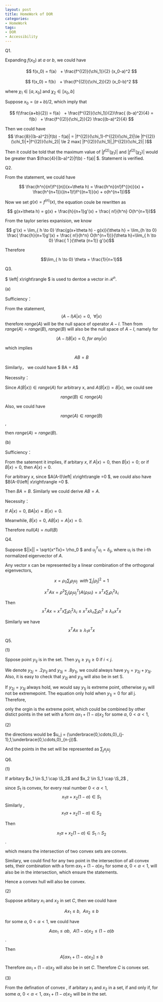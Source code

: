 ```yaml
---
layout: post
title: HomeWork of DOR
categories:
- HomeWork
tags:
- DOR
- Accessibility
---
```



Q1.

Expanding  $f(x_0)$ at $a$ or $b$, we could have 

$$ f(x_0) = f(a） +  \frac{f^{(2)}(\chi_1)}{2} (x_0-a)^2 $$

$$ f(x_0) = f(b） +  \frac{f^{(2)}(\chi_2)}{2} (x_0-b)^2 $$

where $\chi_1 \in [a,x_0]$ and $\chi_2 \in [x_0,b]$

Suppose $x_0 = (a+b)/2$, which imply that 

$$ f(\frac{a+b}{2}) =  f(a） +  \frac{f^{(2)}(\chi_1)}{2}\frac{ (b-a)^2}{4} =  f(b） +  \frac{f^{(2)}(\chi_2)}{2} \frac{(b-a)^2}{4} $$


Then we could have $$  \frac{8}{(b-a)^2}|f(b) - f(a)| = |f^{(2)}(\chi_1)-f^{(2)}(\chi_2)|\le |f^{(2)}(\chi_1)|+|f^{(2)}(\chi_2)| \le 2 max( |f^{(2)}(\chi_1)|,|f^{(2)}(\chi_2)| )$$


Then it could be told that the maximum value of  $|f^{(2)}(\chi_1)|$ and $|f^{(2)}(\chi_2)|$ would be greater than $\frac{4}{(b-a)^2}|f(b) - f(a)| $. Statement is verified.



Q2.

From the statement, we could have 

$$ \frac{h^n}{n!}f^{(n)}(x+\theta h) = \frac{h^n}{n!}f^{(n)}(x) + \frac{h^{n+1}}{(n+1)!}f^{(n+1)}(x) + o(h^{n+1})$$

Now we set $g(x) = f^{(n)}(x)$, the equation coule be rewritten as 

$$ g(x+\theta h) = g(x) + \frac{h}{n+1}g'(x) + \frac{ n!}{h^n} O(h^{n+1})$$

From the taylor series expanision, we know 

$$ g'(x) = \lim_{ h \to 0} \frac{g(x+\theta h) - g(x)}{\theta h} = \lim_{h \to 0} \frac{ \frac{h}{n+1}g'(x) + \frac{ n!}{h^n} O(h^{n+1})}{\theta h}=\lim_{ h \to 0} \frac{ 1 }{\theta (n+1)} g'(x)$$

Therefore 

$$\lim_{ h \to 0} \theta = \frac{1}{n+1}$$

Q3.

$ \left| x\right\rangle $ is used to dentoe a vector in $\mathcal{R}^n$. 

(a)

Sufficiency：


 From the statement,
 $$  (A-I)A\left| x\right\rangle = 0,\ \ \forall \left| x\right\rangle$$
 therefore $range(A)$ will be the null space of operator $A-I$. Then from $range(A) = range(B)$,  $range(B)$ will also be the null space of $A-I$, namely for 
 
 $$(A-I) B \left| x\right\rangle = 0 ,\ for \ any  \left| x\right\rangle$$

which implies

$$ AB = B$$

Similarly， we could have $ BA = A$

Necessity：

Since $A (B\left| x\right\rangle) \in range(A)$ for arbitrary x,  and $A (B\left| x\right\rangle) = B \left| x\right\rangle$, we could see 

$$range (B) \in range(A)$$

Also, we could have 

$$range (A) \in range(B)$$,

then $range(A) = range(B)$.

(b) 

Sufficiency：

From the satement it implies, if arbitary $x$, if $A\left| x\right\rangle=0$, then $B\left| x\right\rangle=0$; or if $B\left| x\right\rangle=0$, then $A\left| x\right\rangle=0$.

For arbitrary $x$, since $A(A-I)\left| x\right\rangle =0 $, we could also have $B(A-I)\left| x\right\rangle =0 $.

Then $BA=B$.  Similarly we could derive $AB = A$.


Necessity：

If $A\left| x\right\rangle=0$, $BA\left| x\right\rangle=B\left| x\right\rangle=0$.

Meanwhile,  $B\left| x\right\rangle=0$, $AB\left| x\right\rangle=A\left| x\right\rangle=0$.

Therefore $null(A) = null(B)$

Q4.

Suppose $||x|| = \sqrt{x^Tx}= \rho_0 $ and $u_j^T u_i = \delta_{ij}$, where $u_i$ is the i-th normalized eigenvector of $A$.

Any vector x can be represented by a linear combination of the orthogonal eigenvectors,

$$x = \rho_0 \sum_j \rho_{j} u_j\ \ with\ \sum_j |\rho_j|^2 = 1$$


$$x^T Ax = \rho^2 \sum_j (\rho_j u_j^T) A  (\rho_i u_i) = x^Tx \sum_i \rho_i^2 \lambda_i$$

Then $$x^T Ax = x^Tx \sum_i \rho_i^2 \lambda_i \le   x^Tx \lambda_n \sum_i \rho_i^2\le \lambda_n x^Tx$$

Similarly we have $$x^T Ax \ge \lambda_1 x^Tx$$

Q5. 

(1)

Sppose point $y_{1j}$ is in the set. Then $y_{1j}\ge y_{1j}\ge 0$ if $i<j$.

We denote $y_{2j} = .2 y_{1j}$ and $y_{3j}=.8 y_{1j}$, we could always have $y_{1j}=y_{2j}+y_{3j}$. Also, it is easy to check that  $y_{2j}$ and $y_{3j}$ will also be in set S. 

If $y_{2j} = y_{3j}$ always hold, we would say $y_{1j}$ is extreme point, otherwise $y_{ij}$ will not be extremepoint. The equation only hold when $y_{1j}=0$ for all j. Therefore,

only the orgin is the extreme point, which could be combined by other distict points in the set with a form $\alpha x_1 + (1-\alpha)x_2$ for some $\alpha$,  $0<\alpha<1$,


(2) 

the directions would be $u_j = (\underbrace{0,\cdots,0}_{j-1},1,\underbrace{0,\cdots,0}_{n-j})$.

And the points in the set will be represented as $\sum_j x_ju_j$



Q6.

(1)

If arbitary $x_1 \in S_1 \cap \S_2$  and $x_2 \in S_1 \cap \S_2$ ,

since $S_1$ is convex, for every real number $0<\alpha<1$, 
$$x_1 \alpha + x_2 (1-\alpha) \in S_1$$
Similarly ,
$$x_1 \alpha + x_2 (1-\alpha) \in S_2$$

Then 

$$x_1 \alpha + x_2 (1-\alpha) \in S_1 \cap S_2$$.

which means the intersection of two convex sets are convex. 

Similary, we could find for any two point in the intersection of all convex sets, their combination with a form $\alpha x_1 + (1-\alpha)x_2$ for some $\alpha$,  $0<\alpha<1$, will also be in the intersection, which ensure the statements.


Hence a convex hull will also be convex.

(2)

Suppose arbitary $x_1$ and $x_2$ in set $C$, then we could have 

$$A x_1 \le b,\ \ Ax_2 \le b$$

for some $\alpha$,  $0<\alpha<1$, we could have 

$$ A\alpha x_1 \le \alpha b,\ \ A (1-\alpha)x_2 \le (1-\alpha) b$$.

Then $$A[\alpha x_1 + (1-\alpha)x_2 ] \le b$$

Therefore $\alpha x_1 + (1-\alpha)x_2$ will also be in set $C$. Therefore $C$ is convex set.

(3) 

From the defination of convex , if  arbitary $x_1$ and $x_2$ in a set, if and only if, for some $\alpha$,  $0<\alpha<1$, $\alpha x_1 + (1-\alpha)x_2$  will be in the set.




